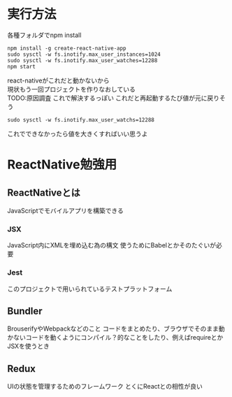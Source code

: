 # 実行方法

各種フォルダでnpm install
```
npm install -g create-react-native-app
sudo sysctl -w fs.inotify.max_user_instances=1024
sudo sysctl -w fs.inotify.max_user_watches=12288
npm start

```

react-nativeがこれだと動かないから    
現状もう一回プロジェクトを作りなおしている  
TODO:原因調査
これで解決するっぽい
これだと再起動するたび値が元に戻りそう
```
sudo sysctl -w fs.inotify.max_user_watchs=12288
```
これでできなかったら値を大きくすればいい思うよ

# ReactNative勉強用
## ReactNativeとは
JavaScriptでモバイルアプリを構築できる

### JSX
JavaScript内にXMLを埋め込む為の構文
使うためにBabelとかそのたぐいが必要

### Jest
このプロジェクトで用いられているテストプラットフォーム

## Bundler
BrouserifyやWebpackなどのこと
コードをまとめたり、ブラウザでそのまま動かないコードを動くようにコンパイル？的なことをしたり、例えばrequireとかJSXを使うとき

## Redux
UIの状態を管理するためのフレームワーク
とくにReactとの相性が良い



